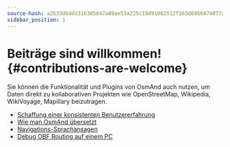 ```yaml
---
source-hash: a2b33dbddd31b385847a89ae53a225c19d91062512f263d6956874077a7aa413
sidebar_position: 1
---
```


# Beiträge sind willkommen! {#contributions-are-welcome}

Sie können die Funktionalität und Plugins von OsmAnd auch nutzen, um Daten direkt zu kollaborativen Projekten wie OpenStreetMap, Wikipedia, WikiVoyage, Mapillary beizutragen.

* [Schaffung einer konsistenten Benutzererfahrung](./creating-consistent-ux.md)
* [Wie man OsmAnd übersetzt](./translating-osmand.md)
* [Navigations-Sprachansagen](./voice-prompts.md)
* [Debug OBF Routing auf einem PC](./debug-obf-routing-on-pc.md)